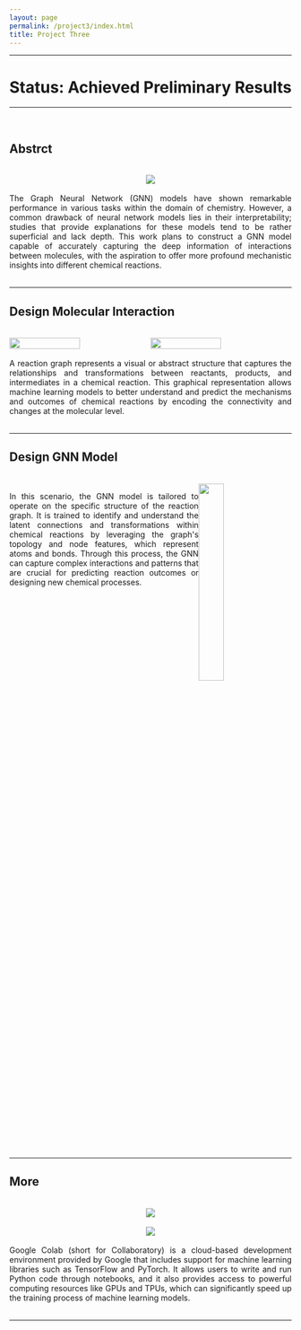 ```yaml
---
layout: page
permalink: /project3/index.html
title: Project Three
---
```

---
# Status: Achieved Preliminary Results
---
<br>

## Abstrct
<br>

<div style="text-align: center;">
<img src="https://zwr0.github.io/images/project3/1.jpg">
</div>
<br>

<div style="text-align: justify;">
  The Graph Neural Network (GNN) models have shown remarkable performance in various tasks within the domain of chemistry. However, a common drawback of neural network models lies in their interpretability; studies that provide explanations for these models tend to be rather superficial and lack depth. This work plans to construct a GNN model capable of accurately capturing the deep information of interactions between molecules, with the aspiration to offer more profound mechanistic insights into different chemical reactions.
</div>
<br>

---
## Design Molecular Interaction
<br>

<div class='second' style="display: flex;">
  <img src="https://zwr0.github.io/images/project3/2.jpg"  style="width: 50%; height: auto;">
  <img src="https://zwr0.github.io/images/project3/3.jpg"  style="width: 50%; height: auto;">
</div>
<br>

<div style="text-align: justify;">
  A reaction graph represents a visual or abstract structure that captures the relationships and transformations between reactants, products, and intermediates in a chemical reaction. This graphical representation allows machine learning models to better understand and predict the mechanisms and outcomes of chemical reactions by encoding the connectivity and changes at the molecular level.
</div>
<br>

---
## Design GNN Model
<br>

<div style="overflow:auto;">
  <img src="https://zwr0.github.io/images/project3/4.jpg" class="floatpic" style="float:right; width:30%; height:auto; margin-right: 15px;">
  <p style="text-align: justify;">
    In this scenario, the GNN model is tailored to operate on the specific structure of the reaction graph. It is trained to identify and understand the latent connections and transformations within chemical reactions by leveraging the graph's topology and node features, which represent atoms and bonds. Through this process, the GNN can capture complex interactions and patterns that are crucial for predicting reaction outcomes or designing new chemical processes.
  </p>
</div>
<br>

---
## More
<br>

<div style="text-align: center;">
<img src="https://zwr0.github.io/images/project3/5.jpg">
</div>
<br>

<div style="text-align: center;">
<img src="https://zwr0.github.io/images/project3/6.jpg">
</div>
<br>

<div style="text-align: justify;">
 Google Colab (short for Collaboratory) is a cloud-based development environment provided by Google that includes support for machine learning libraries such as TensorFlow and PyTorch. It allows users to write and run Python code through notebooks, and it also provides access to powerful computing resources like GPUs and TPUs, which can significantly speed up the training process of machine learning models.
</div>
<br>

---


